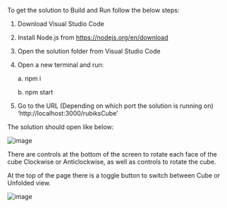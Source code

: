 To get the solution to Build and Run follow the below steps:
1.	Download Visual Studio Code
2.	Install Node.js from https://nodejs.org/en/download 
3.	Open the solution folder from Visual Studio Code
4.	Open a new terminal and run:

    a.	npm i
  
    b.	npm start
  
5.	Go to the URL (Depending on which port the solution is running on) ‘http://localhost:3000/rubiksCube’

The solution should open like below:

![image](https://user-images.githubusercontent.com/79133886/236176506-80a16502-8c24-4dbe-bc26-d44b93e883d7.png)

There are controls at the bottom of the screen to rotate each face of the cube Clockwise or Anticlockwise, as well as controls to rotate the cube.

At the top of the page there is a toggle button to switch between Cube or Unfolded view.

![image](https://user-images.githubusercontent.com/79133886/236176707-5b535efd-d691-4aea-8f10-4d9ff849a295.png)

